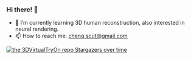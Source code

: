 ### Hi there! 👋

- 🌱 I’m currently learning 3D human reconstruction, also interested in neural rendering.
- 📫 How to reach me: chenq.scut@gmail.com


[![the 3DVirtualTryOn repo Stargazers over time](https://starchart.cc/Qingcsai/3DVirtualTryOn.svg)](https://starchart.cc/Qingcsai/3DVirtualTryOn)

[^_^]: <Here are some ideas to get you started>

<!--

- 🔭 I’m currently working on ...
- 🌱 I’m currently learning ...
- 👯 I’m looking to collaborate on ...
- 🤔 I’m looking for help with ...
- 💬 Ask me about ...
- 📫 How to reach me: ...
- 😄 Pronouns: ...
- ⚡ Fun fact: ...  
-->
